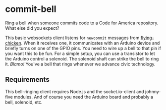 commit-bell
===========

Ring a bell when someone commits code to a Code for America repository. What
else did you expect?

This basic websockets client listens for `newcommit` messages from
[flying-chicken](https://github.com/codeforamerica/flying_chicken). When it
receives one, it communicates with an Arduino device and briefly turns on one
of the GPIO pins. You need to wire up a bell to that pin if you want this to be
fun. For a simple setup, you can use a transistor to let the Arduino control a
solenoid. The solenoid shaft can strike the bell to ring it. *Blamo!* You've a
bell that rings whenever we advance civic
technology.

## Requirements

This bell-ringing client requires Node.js and the socket.io-client and johnny-five modules. And of course you need the Arduino board and probably a bell, solenoid, etc.
